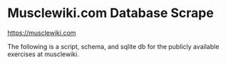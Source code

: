 # Musclewiki.com Database Scrape

https://musclewiki.com

The following is a script, schema, and sqlite db for the publicly available exercises at musclewiki.
